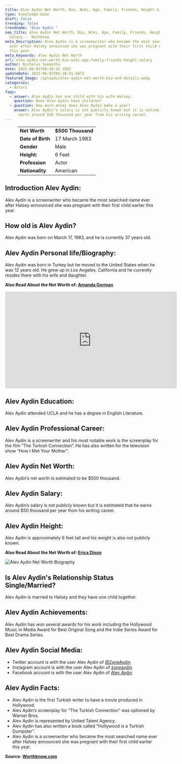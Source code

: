 ```yaml
---
title: Alev Aydin Net Worth, Bio, Wiki, Age, Family, Friends, Height & Salary
type: knowledge-base
draft: false
trending: false
trendname: "Alev Aydin "
seo_title: Alev Aydin Net Worth, Bio, Wiki, Age, Family, Friends, Height &
  Salary -  Wothknow
meta_Description: Alev Aydin is a screenwriter who became the most searched name
  ever after Halsey announced she was pregnant with their first child earlier
  this year.
meta_Keywords: Alev Aydin Net Worth
url: alev-aydin-net-worth-bio-wiki-age-family-friends-height-salary
author: Nicholas Samantha
date: 2022-06-01T09:28:42.105Z
updateDate: 2022-06-01T09:28:41.607Z
featured_Image: /uploads/alev-aydin-net-worth-bio-and-details.webp
categories:
  - Actors
faqs:
  - answer: Alev Aydin has one child with his wife Halsey.
    question: Does Alev Aydin have children?
  - question: How much money does Alev Aydin make a year?
    answer: Alev Aydin’s salary is not publicly known but it is estimated that he
      earns around $50 thousand per year from his writing career.
---
```

<figure class="wp-block-table is-style-stripes">
  <table>
    <tbody>
      <tr>
        <td>
          <strong>Net Worth</strong>
        </td>
        <td>
          <strong>$500 Thousand</strong>
        </td>
      </tr>
      <tr>
        <td>
          <strong>Date of Birth</strong>
        </td>
        <td>17 March 1983</td>
      </tr>
      <tr>
        <td>
          <strong>Gender</strong>
        </td>
        <td>Male</td>
      </tr>
      <tr>
        <td>
          <strong>Height:</strong>
        </td>
        <td>6 Feet</td>
      </tr>
      <tr>
        <td>
          <strong>Profession</strong>
        </td>
        <td>Actor</td>
      </tr>
      <tr>
        <td>
          <strong>Nationality</strong>
        </td>
        <td>American</td>
      </tr>
    </tbody>
  </table>
</figure>

## **Introduction Alev Aydin:**

Alev Aydin is a screenwriter who became the most searched name ever after Halsey announced she was pregnant with their first child earlier this year. 

## **How old is Alev Aydin?**

Alev Aydin was born on March 17, 1983, and he is currently 37 years old.

## **Alev Aydin Personal life/Biography:**

Alev Aydin was born in Turkey but he moved to the United States when he was 12 years old. He grew up in Los Angeles, California and he currently resides there with his wife and daughter.

**Also Read About the Net Worth of: <a href="https://worthknow.com/amanda-gorman-net-worth-bio-wiki-age-family-friends-height-salary/" target="_blank" rel="noopener">Amanda Gorman</a>**

<iframe width="560" height="315" src="https://www.youtube.com/embed/WtYZb4tX_D4" title="YouTube video player" frameborder="0" allow="accelerometer; autoplay; clipboard-write; encrypted-media; gyroscope; picture-in-picture" allowfullscreen></iframe>

## **Alev Aydin Education:**

Alev Aydin attended UCLA and he has a degree in English Literature.

## **Alev Aydin Professional Career:**

Alev Aydin is a screenwriter and his most notable work is the screenplay for the film “The Turkish Connection”. He has also written for the television show “How I Met Your Mother”.

## **Alev Aydin Net Worth:**

Alev Aydin’s net worth is estimated to be $500 thousand.

## **Alev Aydin Salary:**

Alev Aydin’s salary is not publicly known but it is estimated that he earns around $50 thousand per year from his writing career.

## **Alev Aydin Height:**

Alev Aydin is approximately 6 feet tall and his weight is also not publicly known.

**Also Read About the Net Worth of: <a href="https://worthknow.com/erica-dixon-net-worth-bio-wiki-age-family-friends-height-salary/" target="_blank" rel="noopener">Erica Dixon</a>**

![Alev Aydin Net Worth Biography](/uploads/alev-aydin-net-worth-.webp)

## **Is Alev Aydin's Relationship Status Single/Married?**

Alev Aydin is married to Halsey and they have one child together.

## **Alev Aydin Achievements:**

Alev Aydin has won several awards for his work including the Hollywood Music in Media Award for Best Original Song and the Indie Series Award for Best Drama Series.

## **Alev Aydin Social Media:**

* Twitter account is with the user Alev Aydin of <a href="https://twitter.com/zoneaydin" target="_blank" rel="nofollow" rel="noopener">@ZoneAydin</a>
* Instagram account is with the user Alev Aydin of <a href="https://www.instagram.com/zoneaydin/" target="_blank" rel="nofollow" rel="noopener">zoneaydin</a>
* Facebook account is with the user Alev Aydin of <a href="https://www.facebook.com/suslan74" target="_blank" rel="nofollow" rel="noopener">Alev Aydın</a>

## **Alev Aydin Facts:**

* Alev Aydin is the first Turkish writer to have a movie produced in Hollywood.
* Alev Aydin’s screenplay for “The Turkish Connection” was optioned by Warner Bros.
* Alev Aydin is represented by United Talent Agency.
* Alev Aydin has also written a book called “Hollywood is a Turkish Dumpster”.
* Alev Aydin is a screenwriter who became the most searched name ever after Halsey announced she was pregnant with their first child earlier this year.

**Source: <a href="https://worthknow.com/" target="_blank" rel="noopener">Worthknow.com</a>**